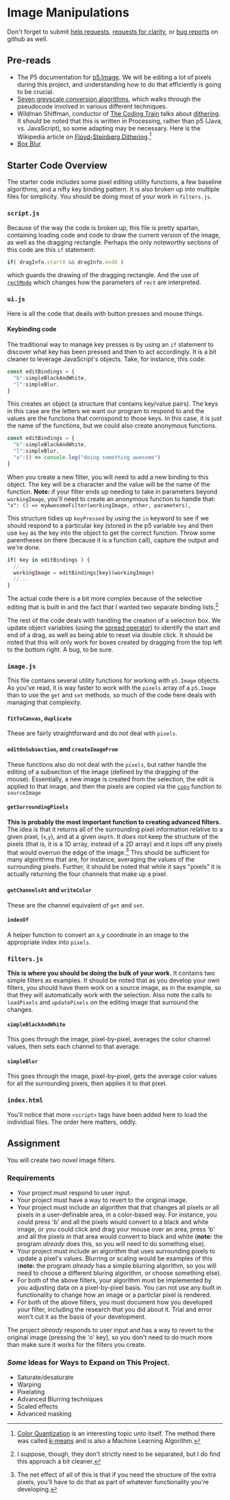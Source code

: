# Image Manipulations

Don't forget to submit [help requests](https://github.com/CS-at-GA/APCSP-02-ImageManipulations/issues/new?assignees=gajoswald&labels=help+wanted&template=help-request.md&title=Help+Request), [requests for clarity](https://github.com/CS-at-GA/APCSP-02-ImageManipulations/issues/new?assignees=gajoswald&labels=documentation&template=request-for-clarity.md&title=Request+for+Clarity), or [bug reports](https://github.com/CS-at-GA/APCSP-02-ImageManipulations/issues/new?assignees=gajoswald&labels=bug&template=bug_report.md&title=) on github as well.

## Pre-reads
* The P5 documentation for [p5.Image](https://p5js.org/reference/#/p5.Image). We will be editing a lot of pixels during this project, and understanding how to do that efficiently is going to be crucial. 
* [Seven greyscale conversion algorithms](https://tannerhelland.com/2011/10/01/grayscale-image-algorithm-vb6.html), which walks through the pseudocode involved in various different techniques. 
* Wildman Shiffman, conductor of [The Coding Train](https://thecodingtrain.com/) talks about [dithering](https://www.youtube.com/watch?v=0L2n8Tg2FwI). It should be noted that this is written in Processing, rather than p5 (Java, vs. JavaScript), so some adapting may be necessary. Here is the Wikipedia article on [Floyd-Steinberg Dithering](https://en.wikipedia.org/wiki/Floyd%E2%80%93Steinberg_dithering).[^1]
* [Box Blur](https://en.wikipedia.org/wiki/Box_blur)

## Starter Code Overview

The starter code includes some pixel editing utility functions, a few baseline algorithms, and a nifty key binding pattern. It is also broken up into multiple files for simplicity. You should be doing most of your work in `filters.js`. 

### `script.js`

Because of the way the code is broken up, this file is pretty spartan, containing loading code and code to draw the current version of the image, as well as the dragging rectangle. Perhaps the only noteworthy sections of this code are this `if` statement: 
```javascript
if( dragInfo.startX && dragInfo.endX ) 
```
which guards the drawing of the dragging rectangle. And the use of [`rectMode`](https://p5js.org/reference/#/p5/rectMode) which changes how the parameters of `rect` are interpreted. 

### `ui.js`

Here is all the code that deails with button presses and mouse things. 

#### Keybinding code

The traditional way to manage key presses is by using an `if` statement to discover what key has been pressed and then to act accordingly. It is a bit cleaner to leverage JavaScript's objects. Take, for instance, this code:

```javascript
const editBindings = {
  "b":simpleBlackAndWhite,
  "l":simpleBlur,
}
```

This creates an object (a structure that contains key/value pairs). The keys in this case are the letters we want our program to respond to and the values are the functions that corrospond to those keys. In this case, it is just the name of the functions, but we could also create anonymous functions. 

```javascript
const editBindings = {
  "b":simpleBlackAndWhite,
  "l":simpleBlur,
  "a":() => console.log("doing something awesome")
}
```

When you create a new filter, you will need to add a new binding to this object. The key will be a character and the value will be the name of the function. **Note:** if your filter ends up needing to take in parameters beyond `workingImage`, you'll need to create an anonymous function to handle that: `"x": () => myAwesomeFilter(workingImage, other, parameters),`

This structure tidies up `keyPressed` by using the `in` keyword to see if we should respond to a particular key (stored in the p5 variable `key` and then use `key` as the key into the object to get the correct function. Throw some parentheses on there (because it is a function call), capture the output and we're done.  

```javascript
if( key in editBindings ) {
  //...
  workingImage = editBindings[key](workingImage)   
  //...
}
```

The actual code there is a bit more complex because of the selective editing that is built in and the fact that I wanted two separate binding lists.[^2]

The rest of the code deals with handling the creation of a selection box. We update object variables (using the [spread operator](https://developer.mozilla.org/en-US/docs/Web/JavaScript/Reference/Operators/Spread_syntax)) to identify the start and end of a drag, as well as being able to reset via double click. It should be noted that this will only work for boxes created by dragging from the top left to the bottom right. A bug, to be sure. 

### `image.js`

This file contains several utility functions for working with `p5.Image` objects. As you've read, it is way faster to work with the `pixels` array of a `p5.Image` than to use the `get` and `set` methods, so much of the code here deals with managing that complexity. 

#### `fitToCanvas`, `duplicate`

These are fairly straightforward and do not deal with `pixels`. 

#### `editOnSubsection`, and `createImageFrom` 

These functions also do not deal with the `pixels`, but rather handle the editing of a subsection of the image (defined by the dragging of the mouse). Essentially, a new image is created from the selection, the edit is applied to that image, and then the pixels are copied via the [`copy`](https://p5js.org/reference/#/p5.Image/copy) function to `sourceImage`


#### `getSurroundingPixels`

**This is probably the most important function to creating advanced filters.** The idea is that it returns all of the surrounding pixel information relative to a given pixel, (`x`,`y`), and at a given `depth`. It _does not_ keep the structure of the pixels (that is, it is a 1D array, instead of a 2D array) and it lops off any pixels that would overrun the edge of the image.[^3] This should be sufficient for many algorithms that are, for instance, averaging the values of the surrounding pixels. Further, it should be noted that while it says "pixels" it is actually returning the four channels that make up a pixel. 

#### `getChannelsAt` and `writeColor`

These are the channel equivalent of `get` and `set`. 

#### `indexOf`

A helper function to convert an x,y coordinate in an image to the appropriate index into `pixels`. 

### `filters.js`

**This is where you should be doing the bulk of your work.** It contains two simple filters as examples. It should be noted that as you develop your own filters, you should have them work on a source image, as in the example, so that they will automatically work with the selection. Also note the calls to `loadPixels` and `updatePixels` on the editing image that surround the changes.

#### `simpleBlackAndWhite`

This goes through the image, pixel-by-pixel, averages the color channel values, then sets each channel to that average. 

#### `simpleBlur`

This goes through the image, pixel-by-pixel, gets the average color values for all the surrounding pixels, then applies it to that pixel.

### `index.html`

You'll notice that more `<script>` tags have been added here to load the individual files. The order here matters, oddly. 

## Assignment

You will create two _novel_ image filters. 

### Requirements
* Your project must respond to user input.
* Your project must have a way to revert to the original image. 
* Your project must include an algorithm that that changes all pixels _or_ all pixels in a user-definable area, in a color-based way. For instance, you could press 'b' and all the pixels would convert to a black and white image, or you could click and drag your mouse over an area, press 'b' and all the pixels in that area would convert to black and white (**note:** the program _already_ does this, so you will need to do something else). 
* Your project must include an algorithm that uses surrounding pixels to update a pixel's values. Blurring or scaling would be examples of this (**note:** the program _already_ has a simple blurring algorithm, so you will need to choose a different bluring algorithm, or choose something else). 
* For both of the above filters, your algorithm must be implemented by *you* adjusting data on a pixel-by-pixel basis. You can not use any built in functionality to change how an image or a particlar pixel is rendered.
* For both of the above filters, you must document how you developed your filter, including the research that you did about it. Trial and error won't cut it as the basis of your development. 

The project _already_ responds to user input and has a way to revert to the original image (pressing the 'o' key), so you don't need to do much more than make sure it works for the filters you create. 

### _Some_ Ideas for Ways to Expand on This Project. 
* Saturate/desaturate
* Warping
* Pixelating 
* Advanced Blurring techniques
* Scaled effects
* Advanced masking

[^1]: [Color Quantization](https://en.wikipedia.org/wiki/Color_quantization) is an interesting topic unto itself.  The method there was called [k-means](https://www.nvidia.com/en-us/glossary/data-science/k-means/) and is also a Machine Learning Algorithm. 
[^2]: I suppose, though, they don't strictly need to be separated, but I do find this approach a bit cleaner. 
[^3]: The net effect of all of this is that if you need the structure of the extra pixels, you'll have to do that as part of whatever functionality you're developing. 